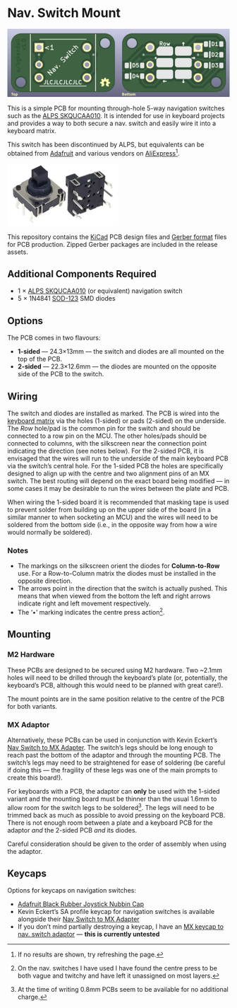 # Nav. Switch Mount

![5-way Navigation Switch Mount](Images/nav-switch-mount.png)

This is a simple PCB for mounting through-hole 5-way navigation switches such as
the [ALPS SKQUCAA010]. It is intended for use in keyboard projects and provides
a way to both secure a nav. switch and easily wire it into a keyboard matrix.

This switch has been discontinued by ALPS, but equivalents can be obtained from
[Adafruit][ada-504] and various vendors on [AliExpress][ali-SKQ][^1].

<img src="Images/5-five-way-switches.jpg" width="250" title="5-way Navigation Switches">

This repository contains the [KiCad] PCB design files and [Gerber format] files
for PCB production. Zipped Gerber packages are included in the release assets.


[^1]: If no results are shown, try refreshing the page.


## Additional Components Required

 * 1 × [ALPS SKQUCAA010] (or equivalent) navigation switch
 * 5 × 1N4841 [SOD-123] SMD diodes


 ## Options

The PCB comes in two flavours:

 * **1-sided** — 24.3×13mm — the switch and diodes are all mounted on the top
    of the PCB.
 * **2-sided** — 22.3×12.6mm — the diodes are mounted on the opposite side of
    the PCB to the switch.

## Wiring

The switch and diodes are installed as marked. The PCB is wired into the
[keyboard matrix] via the holes (1-sided) or pads (2-sided) on the underside.
The *Row* hole/pad is the common pin for the switch and should be connected to a
row pin on the MCU. The other holes/pads should be connected to columns, with the
silkscreen near the connection point indicating the direction (see notes below).
For the 2-sided PCB, it is envisaged that the wires will run to the underside of
the main keyboard PCB via the switch’s central hole. For the 1-sided PCB the
holes are specifically designed to align up with the centre and two alignment
pins of an MX switch. The best routing will depend on the exact board being
modified — in some cases it may be desirable to run the wires between the plate
and PCB.

When wiring the 1-sided board it is recommended that masking tape is used to
prevent solder from building up on the upper side of the board (in a similar
manner to when socketing an MCU) and the wires will need to be soldered from the
bottom side (i.e., in the opposite way from how a wire would normally be
soldered).

### Notes

 * The markings on the silkscreen orient the diodes for **Column-to-Row** use.
   For a Row-to-Column matrix the diodes must be installed in the opposite
   direction.
 * The arrows point in the direction that the switch is actually pushed. This
   means that when viewed from the bottom the left and right arrows indicate
   right and left movement respectively.
 * The ‘•’ marking indicates the centre press action[^2].


[^2]: On the nav. switches I have used I have found the centre press to be both
      vague and twitchy and have left it unassigned on most layers.


## Mounting

### M2 Hardware

These PCBs are designed to be secured using M2 hardware. Two ~2.1mm holes will
need to be drilled through the keyboard’s plate (or, potentially, the keyboard’s
PCB, although this would need to be planned with great care!).

The mount points are in the same position relative to the centre of the PCB for
both variants.

### MX Adaptor

Alternatively, these PCBs can be used in conjunction with Kevin Eckert’s [Nav
Switch to MX Adapter][nav2mx]. The switch’s legs should be long enough to reach
past the bottom of the adaptor and through the mounting PCB. The switch’s legs
may need to be straightened for ease of soldering (be careful if doing this —
the fragility of these legs was one of the main prompts to create this board!).

For keyboards with a PCB, the adaptor can **only** be used with the 1-sided variant and
the mounting board must be thinner than the usual 1.6mm to allow room for the
switch legs to be soldered[^3]. The legs will need to be trimmed back as much as
possible to avoid pressing on the keyboard PCB. There is not enough room between
a plate and a keyboard PCB for the adaptor *and* the 2-sided PCB *and* its
diodes.

Careful consideration should be given to the order of assembly when using the
adaptor.


[^3]: At the time of writing 0.8mm PCBs seem to be available for no additional
      charge.


## Keycaps

Options for keycaps on navigation switches:

 * [Adafruit Black Rubber Joystick Nubbin Cap][ada-4697]
 * Kevin Eckert’s SA profile keycap for navigation switches is available
   alongside their [Nav Switch to MX Adapter][nav2mx]
 * If you don’t mind partially destroying a keycap, I have an [MX keycap to nav.
   switch adaptor][mx2nav] — **this is currently untested**



[ALPS SKQUCAA010]: https://tech.alpsalpine.com/e/products/detail/SKQUCAA010/
[KiCad]: https://www.kicad.org
[Gerber format]: https://en.wikipedia.org/wiki/Gerber_format
[ada-504]: https://www.adafruit.com/product/504
[ada-4697]: https://www.adafruit.com/product/4697
[ali-SKQ]: https://www.aliexpress.com/w/wholesale-SKQUCAA010.html?catId=0&SearchText=SKQUCAA010&spm=a2g0o.productlist.1000002.0
[SOD-123]: https://en.wikipedia.org/wiki/Small_Outline_Diode
[keyboard matrix]: https://www.pcbheaven.com/wikipages/How_Key_Matrices_Works/
[nav2mx]: https://www.thingiverse.com/thing:3958026
[mx2nav]: https://www.tinkercad.com/things/3gL4wvWRLj1?sharecode=r8TKDKdgjJ2txvJRraO-QcmJA2kGXZVvP2sOEYxu-jg
